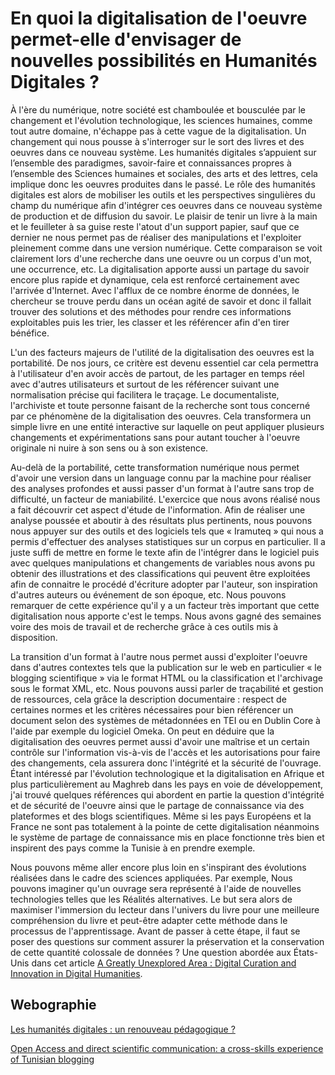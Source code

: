 # En quoi la digitalisation de l'oeuvre permet-elle d'envisager de nouvelles possibilités en Humanités Digitales ?

À l'ère du numérique, notre société est chamboulée et bousculée par le changement et l'évolution technologique, les sciences humaines, comme tout autre domaine, n'échappe pas à cette vague de la digitalisation. Un changement qui nous pousse à s'interroger sur le sort des livres et des oeuvres dans ce nouveau système. Les humanités digitales s’appuient sur l’ensemble des paradigmes, savoir-faire et connaissances propres à l’ensemble des Sciences humaines et sociales, des arts et des lettres, cela implique donc les oeuvres produites dans le passé. Le rôle des humanités digitales est alors de mobiliser les outils et les perspectives singulières du champ du numérique afin d'intégrer ces oeuvres dans ce nouveau système de production et de diffusion du savoir. Le plaisir de tenir un livre à la main et le feuilleter à sa guise reste l'atout d'un support papier, sauf que ce dernier ne nous permet pas de réaliser des manipulations et l'exploiter pleinement comme dans une version numérique. Cette comparaison se voit clairement lors d'une recherche dans une oeuvre ou un corpus d'un mot, une occurrence, etc. La digitalisation apporte aussi un partage du savoir encore plus rapide et dynamique, cela est renforcé certainement avec l'arrivée d'Internet. Avec l'afflux de ce nombre énorme de données, le chercheur se trouve perdu dans un océan agité de savoir et donc il fallait trouver des solutions et des méthodes pour rendre ces informations exploitables puis les trier, les classer et les référencer afin d'en tirer bénéfice.

L'un des facteurs majeurs de l'utilité de la digitalisation des oeuvres est la portabilité. De nos jours, ce critère est devenu essentiel car cela permettra à l'utilisateur d'en avoir accès de partout, de les partager en temps réel avec d'autres utilisateurs et surtout de les référencer suivant une normalisation précise qui facilitera le traçage. Le documentaliste, l'archiviste et toute personne faisant de la recherche sont tous concerné par ce phénomène de la digitalisation des oeuvres. Cela transformera un simple livre en une entité interactive sur laquelle on peut appliquer plusieurs changements et expérimentations sans pour autant toucher à l'oeuvre originale ni nuire à son sens ou à son existence. 

Au-delà de la portabilité, cette transformation numérique nous permet d'avoir une version dans un language connu par la machine pour réaliser des analyses profondes et aussi passer d'un format à l'autre sans trop de difficulté, un facteur de maniabilité. L'exercice que nous avons réalisé nous a fait découvrir cet aspect d'étude de l'information.  Afin de réaliser une analyse poussée et aboutir à des résultats plus pertinents, nous pouvons nous appuyer sur des outils et des logiciels tels que « Iramuteq » qui nous a permis d'effectuer des analyses statistiques sur un corpus en particulier. Il a juste suffi de mettre en forme le texte afin de l'intégrer dans le logiciel puis avec quelques manipulations et changements de variables nous avons pu obtenir des illustrations et des classifications qui peuvent être exploitées afin de connaitre le procédé d'écriture adopter par l'auteur, son inspiration d'autres auteurs ou événement de son époque, etc. Nous pouvons remarquer de cette expérience qu'il y a un facteur très important que cette digitalisation nous apporte c'est le temps. Nous avons gagné des semaines voire des mois de travail et de recherche grâce à ces outils mis à disposition. 

La transition d'un format à l'autre nous permet aussi d'exploiter l'oeuvre dans d'autres contextes tels que la publication sur le web en particulier « le blogging scientifique » via le format HTML ou la classification et l'archivage sous le format XML, etc. Nous pouvons aussi parler de traçabilité et gestion de ressources, cela grâce la description documentaire : respect de certaines normes et les critères nécessaires pour bien référencer un document selon des systèmes de métadonnées en TEI ou en Dublin Core à l'aide par exemple du logiciel Omeka. On peut en déduire que la digitalisation des oeuvres permet aussi d'avoir une maîtrise et un certain contrôle sur l'information vis-à-vis de l'accès et les autorisations pour faire des changements, cela assurera donc l'intégrité et la sécurité de l'ouvrage. 
Étant intéressé par l'évolution technologique et la digitalisation en Afrique et plus particulièrement au Maghreb dans les pays en voie de développement, j'ai trouvé quelques références qui abordent en partie la question d'intégrité et de sécurité de l'oeuvre ainsi que le partage de connaissance via des plateformes et des blogs scientifiques. Même si les pays Européens et la France ne sont pas totalement à la pointe de cette digitalisation néanmoins le système de partage de connaissance mis en place fonctionne très bien et inspirent des pays comme la Tunisie à en prendre exemple.

Nous pouvons même aller encore plus loin en s'inspirant des évolutions réalisées dans le cadre des sciences appliquées. Par exemple, Nous pouvons imaginer qu'un ouvrage sera représenté à l'aide de nouvelles technologies telles que les Réalités alternatives. Le but sera alors de maximiser l'immersion du lecteur dans l'univers du livre pour une meilleure compréhension du livre et peut-être adapter cette méthode dans le processus de l'apprentissage. Avant de passer à cette étape, il faut se poser des questions sur comment assurer la préservation et la conservation de cette quantité colossale de données ? Une question abordée aux États-Unis dans cet article [A Greatly Unexplored Area : Digital Curation and Innovation in Digital Humanities](http://www.digitalhumanities.org/dhq/vol/7/2/000163/000163.html). 
 
 
 
## Webographie

[Les humanités digitales : un renouveau pédagogique ?](http://www.guidedesegares.info/2016/01/09/les-humanites-digitales-un-renouveau-pedagogique/comment-page-1/)

[Open Access and direct scientific communication: a cross-skills experience of Tunisian blogging ](https://icoa2014.sciencesconf.org/37942/document)
